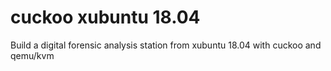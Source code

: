 # cuckoo xubuntu 18.04
Build a digital forensic analysis station from xubuntu 18.04 with cuckoo and qemu/kvm
